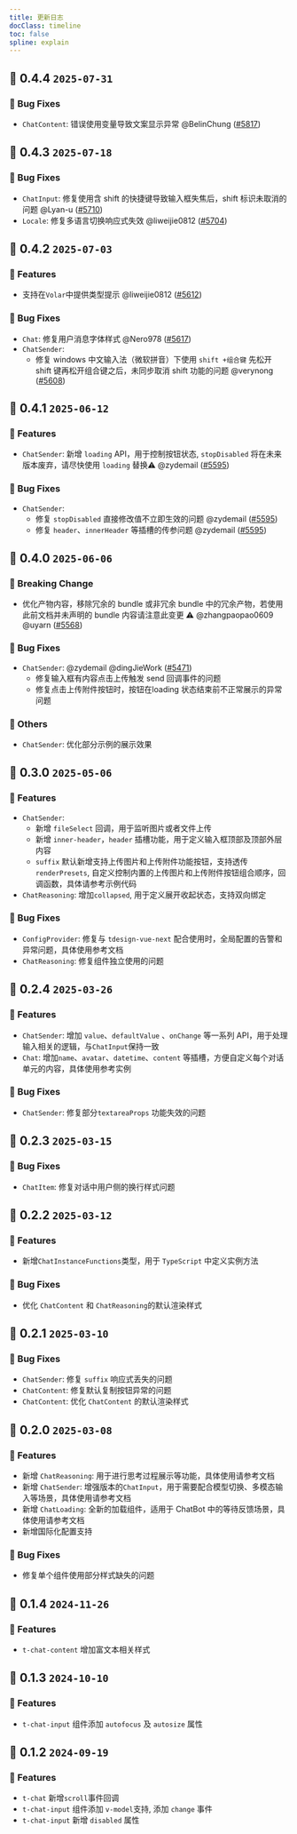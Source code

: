 ```yaml
---
title: 更新日志
docClass: timeline
toc: false
spline: explain
---
```


## 🌈 0.4.4 `2025-07-31` 

### 🐞 Bug Fixes
- `ChatContent`: 错误使用变量导致文案显示异常 @BelinChung ([#5817](https://github.com/Tencent/tdesign-vue-next/pull/5817))


## 🌈 0.4.3 `2025-07-18` 

### 🐞 Bug Fixes
- `ChatInput`: 修复使用含 shift 的快捷键导致输入框失焦后，shift 标识未取消的问题 @Lyan-u ([#5710](https://github.com/Tencent/tdesign-vue-next/pull/5710))
- `Locale`: 修复多语言切换响应式失效 @liweijie0812 ([#5704](https://github.com/Tencent/tdesign-vue-next/pull/5704))

## 🌈 0.4.2 `2025-07-03` 

### 🚀 Features
- 支持在`Volar`中提供类型提示 @liweijie0812 ([#5612](https://github.com/Tencent/tdesign-vue-next/pull/5612))

### 🐞 Bug Fixes
- `Chat`: 修复用户消息字体样式 @Nero978  ([#5617](https://github.com/Tencent/tdesign-vue-next/pull/5617))
- `ChatSender`: 
  - 修复 windows 中文输入法（微软拼音）下使用 `shift +组合键` 先松开 shift 键再松开组合键之后，未同步取消 shift 功能的问题 @verynong ([#5608](https://github.com/Tencent/tdesign-vue-next/pull/5608))

## 🌈 0.4.1 `2025-06-12` 

### 🚀 Features
- `ChatSender`: 新增 `loading` API，用于控制按钮状态,  `stopDisabled` 将在未来版本废弃，请尽快使用 `loading` 替换⚠️ @zydemail ([#5595](https://github.com/Tencent/tdesign-vue-next/pull/5595))

### 🐞 Bug Fixes
- `ChatSender`: 
  - 修复 `stopDisabled` 直接修改值不立即生效的问题 @zydemail ([#5595](https://github.com/Tencent/tdesign-vue-next/pull/5595))
  - 修复 `header`、`innerHeader` 等插槽的传参问题 @zydemail ([#5595](https://github.com/Tencent/tdesign-vue-next/pull/5595))


## 🌈 0.4.0 `2025-06-06` 
### 🚨 Breaking Change
- 优化产物内容，移除冗余的 bundle 或非冗余 bundle 中的冗余产物，若使用此前文档并未声明的 bundle 内容请注意此变更 ⚠️ @zhangpaopao0609 @uyarn ([#5568](https://github.com/Tencent/tdesign-vue-next/pull/5568))

### 🐞 Bug Fixes

- `ChatSender`: @zydemail  @dingJieWork ([#5471](https://github.com/Tencent/tdesign-vue-next/pull/5471))
   - 修复输入框有内容点击上传触发 send 回调事件的问题 
   - 修复点击上传附件按钮时，按钮在loading 状态结束前不正常展示的异常问题

###  🚧 Others

- `ChatSender`: 优化部分示例的展示效果


## 🌈 0.3.0 `2025-05-06`

### 🚀 Features

- `ChatSender`:
  - 新增 `fileSelect` 回调，用于监听图片或者文件上传
  - 新增 `inner-header`，`header` 插槽功能，用于定义输入框顶部及顶部外层内容
  - `suffix` 默认新增支持上传图片和上传附件功能按钮，支持透传 `renderPresets`, 自定义控制内置的上传图片和上传附件按钮组合顺序，回调函数，具体请参考示例代码
- `ChatReasoning`: 增加`collapsed`, 用于定义展开收起状态，支持双向绑定

### 🐞 Bug Fixes

- `ConfigProvider`: 修复与 `tdesign-vue-next` 配合使用时，全局配置的告警和异常问题，具体使用参考文档
- `ChatReasoning`: 修复组件独立使用的问题

## 🌈 0.2.4 `2025-03-26`

### 🚀 Features

- `ChatSender`: 增加 `value`、`defaultValue` 、`onChange` 等一系列 API，用于处理输入相关的逻辑，与`ChatInput`保持一致
- `Chat`: 增加`name`、`avatar`、`datetime`、`content` 等插槽，方便自定义每个对话单元的内容，具体使用参考实例

### 🐞 Bug Fixes

- `ChatSender`: 修复部分`textareaProps` 功能失效的问题

## 🌈 0.2.3 `2025-03-15`

### 🐞 Bug Fixes

- `ChatItem`: 修复对话中用户侧的换行样式问题

## 🌈 0.2.2 `2025-03-12`

### 🚀 Features

- 新增`ChatInstanceFunctions`类型，用于 `TypeScript` 中定义实例方法

### 🐞 Bug Fixes

- 优化 `ChatContent` 和 `ChatReasoning`的默认渲染样式

## 🌈 0.2.1 `2025-03-10`

### 🐞 Bug Fixes

- `ChatSender`: 修复 `suffix` 响应式丢失的问题
- `ChatContent`: 修复默认复制按钮异常的问题
- `ChatContent`: 优化 `ChatContent` 的默认渲染样式

## 🌈 0.2.0 `2025-03-08`

### 🚀 Features

- 新增 `ChatReasoning`: 用于进行思考过程展示等功能，具体使用请参考文档
- 新增 `ChatSender`: 增强版本的`ChatInput`，用于需要配合模型切换、多模态输入等场景，具体使用请参考文档
- 新增 `ChatLoading`: 全新的加载组件，适用于 ChatBot 中的等待反馈场景，具体使用请参考文档
- 新增国际化配置支持

### 🐞 Bug Fixes

- 修复单个组件使用部分样式缺失的问题

## 🌈 0.1.4 `2024-11-26`

### 🚀 Features

- `t-chat-content` 增加富文本相关样式

## 🌈 0.1.3 `2024-10-10`

### 🚀 Features

- `t-chat-input` 组件添加 `autofocus` 及 `autosize` 属性

## 🌈 0.1.2 `2024-09-19`

### 🚀 Features

- `t-chat` 新增`scroll`事件回调
- `t-chat-input` 组件添加 `v-model`支持, 添加 `change` 事件
- `t-chat-input` 新增 `disabled` 属性
